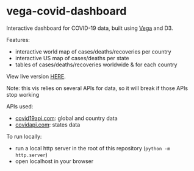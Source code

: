 # vega-covid-dashboard
Interactive dashboard for COVID-19 data, built using [Vega](https://vega.github.io) and D3. 

Features:
- interactive world map of cases/deaths/recoveries per country
- interactive US map of cases/deaths per state
- tables of cases/deaths/recoveries worldwide & for each country

View live version [HERE](https://yangdanny97.github.io/vega-covid-dashboard).

Note: this vis relies on several APIs for data, so it will break if those APIs stop working

APIs used:
- [covid19api.com](https://covid19api.com): global and country data
- [covidapi.com](https://covidapi.com): states data

To run locally:
- run a local http server in the root of this repository (`python -m http.server`)
- open localhost in your browser
